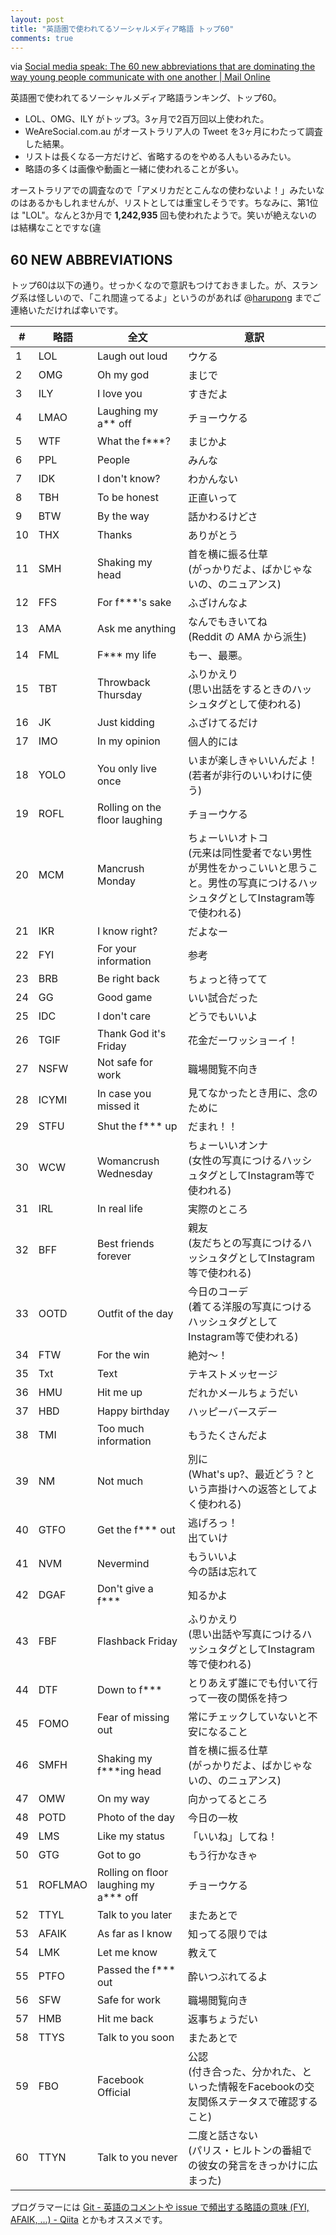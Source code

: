 ```yaml
---
layout: post
title: "英語圏で使われてるソーシャルメディア略語 トップ60"
comments: true
---
```


via [Social media speak: The 60 new abbreviations that are dominating the way young people communicate with one another | Mail Online](http://www.dailymail.co.uk/news/article-2689655/Social-media-speak-The-30-new-abbreviations-dominating-way-young-people-communicate-one-another.html)

英語圏で使われてるソーシャルメディア略語ランキング、トップ60。

- LOL、OMG、ILY がトップ3。3ヶ月で2百万回以上使われた。
- WeAreSocial.com.au がオーストラリア人の Tweet を3ヶ月にわたって調査した結果。
- リストは長くなる一方だけど、省略するのをやめる人もいるみたい。
- 略語の多くは画像や動画と一緒に使われることが多い。

オーストラリアでの調査なので「アメリカだとこんなの使わないよ！」みたいなのはあるかもしれませんが、リストとしては重宝しそうです。ちなみに、第1位は "LOL"。なんと3か月で **1,242,935** 回も使われたようで。笑いが絶えないのは結構なことですな(違

## 60 NEW ABBREVIATIONS

トップ60は以下の通り。せっかくなので意訳もつけておきました。が、スラング系は怪しいので、「これ間違ってるよ」というのがあれば @[harupong](https://twitter.com/harupong) までご連絡いただければ幸いです。

|#|略語|全文|意訳|
|-----------|------------|------------|------------|
|1|LOL|Laugh out loud|ウケる|
|2|OMG|Oh my god|まじで|
|3|ILY|I love you|すきだよ|
|4|LMAO|Laughing my a** off|チョーウケる|
|5|WTF|What the f***?|まじかよ|
|6|PPL|People|みんな|
|7|IDK|I don't know?|わかんない|
|8|TBH|To be honest|正直いって|
|9|BTW|By the way|話かわるけどさ|
|10|THX|Thanks|ありがとう|
|11|SMH|Shaking my head|首を横に振る仕草<br>(がっかりだよ、ばかじゃないの、のニュアンス)|
|12|FFS|For f***'s  sake|ふざけんなよ|
|13|AMA|Ask me anything|なんでもきいてね<br>(Reddit の AMA から派生)|
|14|FML|F*** my life|もー、最悪。|
|15|TBT|Throwback Thursday|ふりかえり<br>(思い出話をするときのハッシュタグとして使われる)|
|16|JK|Just kidding|ふざけてるだけ|
|17|IMO|In my opinion|個人的には|
|18|YOLO|You only live once|いまが楽しきゃいいんだよ！<br>(若者が非行のいいわけに使う)|
|19|ROFL|Rolling on the floor laughing|チョーウケる|
|20|MCM|Mancrush Monday|ちょーいいオトコ<br>(元来は同性愛者でない男性が男性をかっこいいと思うこと。男性の写真につけるハッシュタグとしてInstagram等で使われる)|
|21|IKR|I know right?|だよなー|
|22|FYI|For your information|参考|
|23|BRB|Be right back|ちょっと待ってて|
|24|GG|Good game|いい試合だった|
|25|IDC|I don't care|どうでもいいよ|
|26|TGIF|Thank God it's Friday|花金だーワッショーイ！|
|27|NSFW|Not safe for work|職場閲覧不向き|
|28|ICYMI|In case you missed it|見てなかったとき用に、念のために|
|29|STFU|Shut the f***  up|だまれ！！|
|30|WCW|Womancrush Wednesday|ちょーいいオンナ<br>(女性の写真につけるハッシュタグとしてInstagram等で使われる)|
|31|IRL|In real life|実際のところ|
|32|BFF|Best friends forever|親友<br>(友だちとの写真につけるハッシュタグとしてInstagram等で使われる)|
|33|OOTD|Outfit of the day|今日のコーデ<br>(着てる洋服の写真につけるハッシュタグとしてInstagram等で使われる)|
|34|FTW|For the win|絶対～！|
|35|Txt|Text|テキストメッセージ|
|36|HMU|Hit me up|だれかメールちょうだい|
|37|HBD|Happy birthday|ハッピーバースデー|
|38|TMI|Too much information|もうたくさんだよ|
|39|NM|Not much|別に<br>(What's up?、最近どう？という声掛けへの返答としてよく使われる)|
|40|GTFO|Get the f***  out|逃げろっ！<br>出ていけ|
|41|NVM|Nevermind|もういいよ<br>今の話は忘れて|
|42|DGAF|Don't give a f***|知るかよ|
|43|FBF|Flashback Friday|ふりかえり<br>(思い出話や写真につけるハッシュタグとしてInstagram等で使われる)|
|44|DTF|Down to f***|とりあえず誰にでも付いて行って一夜の関係を持つ|
|45|FOMO|Fear of missing out|常にチェックしていないと不安になること|
|46|SMFH|Shaking my f***ing head|首を横に振る仕草<br>(がっかりだよ、ばかじゃないの、のニュアンス)|
|47|OMW|On my way|向かってるところ|
|48|POTD|Photo of the day|今日の一枚|
|49|LMS|Like my status|「いいね」してね！|
|50|GTG|Got to go|もう行かなきゃ|
|51|ROFLMAO|Rolling on floor laughing my a*** off|チョーウケる|
|52|TTYL|Talk to you later|またあとで|
|53|AFAIK|As far as I know|知ってる限りでは|
|54|LMK|Let me know|教えて|
|55|PTFO|Passed the f*** out|酔いつぶれてるよ|
|56|SFW|Safe for work|職場閲覧向き|
|57|HMB|Hit me back|返事ちょうだい|
|58|TTYS|Talk to you soon|またあとで|
|59|FBO|Facebook Official|公認<br>(付き合った、分かれた、といった情報をFacebookの交友関係ステータスで確認すること)|
|60|TTYN|Talk to you never|二度と話さない<br>(パリス・ヒルトンの番組での彼女の発言をきっかけに広まった)|

プログラマーには [Git - 英語のコメントや issue で頻出する略語の意味 (FYI, AFAIK, ...) - Qiita](http://qiita.com/uasi/items/86c3a09d17792ab62dfe) とかもオススメです。
